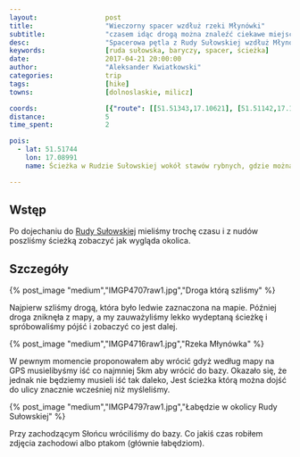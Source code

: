```yaml
---
layout:                 post
title:                  "Wieczorny spacer wzdłuż rzeki Młynówki"
subtitle:               "czasem idąc drogą można znaleźć ciekawe miejsca"
desc:                   "Spacerowa pętla z Rudy Sułowskiej wzdłuż Młynówki, wokół stawów rybnych i powrót drogą asfaltową o zachodzie Słońca."
keywords:               [ruda sułowska, baryczy, spacer, ścieżka]
date:                   2017-04-21 20:00:00
author:                 "Aleksander Kwiatkowski"
categories:             trip
tags:                   [hike]
towns:                  [dolnoslaskie, milicz]

coords:                 [{"route": [[51.51343,17.10621], [51.51142,17.10454], [51.51660,17.08960], [51.51874,17.09179], [51.51319,17.10690]], "type": "hike"}]
distance:               5
time_spent:             2

pois:
  - lat: 51.51744
    lon: 17.08991
    name: Ścieżka w Rudzie Sułowskiej wokół stawów rybnych, gdzie można wejść legalnie

---
```


[wiki-ruda-sulowska]: https://pl.wikipedia.org/wiki/Ruda_Su%C5%82owska

Wstęp
-----

Po dojechaniu do [Rudy Sułowskiej][wiki-ruda-sulowska] mieliśmy trochę czasu i
z nudów poszliśmy ścieżką zobaczyć jak wygląda okolica.

Szczegóły
---------

{% post_image "medium","IMGP4707raw1.jpg","Droga którą szliśmy" %}

Najpierw szliśmy drogą, która było ledwie zaznaczona na mapie. Później droga
zniknęła z mapy, a my zauważyliśmy lekko wydeptaną ścieżkę i spróbowaliśmy
pójść i zobaczyć co jest dalej.

{% post_image "medium","IMGP4716raw1.jpg","Rzeka Młynówka" %}

W pewnym momencie proponowałem aby wrócić gdyż według mapy na GPS musielibyśmy
iść co najmniej 5km aby wrócić do bazy. Okazało się, że jednak nie będziemy
musieli iść tak daleko, Jest ścieżka którą można dojść do ulicy
znacznie wcześniej niż myśleliśmy.

{% post_image "medium","IMGP4797raw1.jpg","Łabędzie w okolicy Rudy Sułowskiej" %}

Przy zachodzącym Słońcu wróciliśmy do bazy. Co jakiś czas robiłem zdjęcia
zachodowi albo ptakom (głównie łabędziom).
